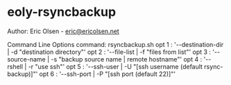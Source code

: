 eoly-rsyncbackup
================

Author: Eric Olsen - eric@ericolsen.net

Command Line Options
command: rsyncbackup.sh 
opt 1  : '--destination-dir | -d "destination directory"'
opt 2  : '--file-list | -f "files from list"'
opt 3  : '--source-name | -s "backup source name | remote hostname"'
opt 4  : '--rshell | -r "use ssh"'
opt 5  : '--ssh-user | -U "[ssh username (default rsync-backup)]"'
opt 6  : '--ssh-port | -P "[ssh port (default 22)]"'
